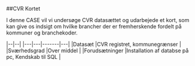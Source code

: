 ##CVR Kortet

I denne CASE vil vi undersøge CVR datasættet og udarbejede et kort, som kan give os indsigt om hvilke brancher der er fremherskende fordelt på kommuner og branchekoder.


|--|--|
|---|---|-------|---|
|Datasæt   |CVR registret, kommunegrænser   |
|Sværhedsgrad   |Over middel   |
|Forudsætninger |Installation af databse på pc, Kendskab til SQL   |
